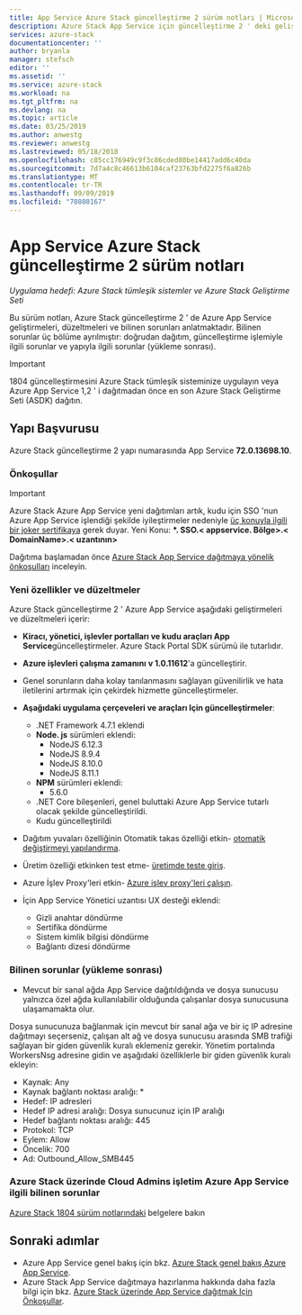 ```yaml
---
title: App Service Azure Stack güncelleştirme 2 sürüm notları | Microsoft Docs
description: Azure Stack App Service için güncelleştirme 2 ' deki geliştirmeler, düzeltmeler ve bilinen sorunlar hakkında bilgi edinin.
services: azure-stack
documentationcenter: ''
author: bryanla
manager: stefsch
editor: ''
ms.assetid: ''
ms.service: azure-stack
ms.workload: na
ms.tgt_pltfrm: na
ms.devlang: na
ms.topic: article
ms.date: 03/25/2019
ms.author: anwestg
ms.reviewer: anwestg
ms.lastreviewed: 05/18/2018
ms.openlocfilehash: c85cc176949c9f3c86cded80be14417add6c40da
ms.sourcegitcommit: 7d7a4c8c46613b6104caf23763bfd2275f6a826b
ms.translationtype: MT
ms.contentlocale: tr-TR
ms.lasthandoff: 09/09/2019
ms.locfileid: "70808167"
---
```

# <a name="app-service-on-azure-stack-update-2-release-notes"></a>App Service Azure Stack güncelleştirme 2 sürüm notları

*Uygulama hedefi: Azure Stack tümleşik sistemler ve Azure Stack Geliştirme Seti*

Bu sürüm notları, Azure Stack güncelleştirme 2 ' de Azure App Service geliştirmeleri, düzeltmeleri ve bilinen sorunları anlatmaktadır. Bilinen sorunlar üç bölüme ayrılmıştır: doğrudan dağıtım, güncelleştirme işlemiyle ilgili sorunlar ve yapıyla ilgili sorunlar (yükleme sonrası).

> [!IMPORTANT]
> 1804 güncelleştirmesini Azure Stack tümleşik sisteminize uygulayın veya Azure App Service 1,2 ' i dağıtmadan önce en son Azure Stack Geliştirme Seti (ASDK) dağıtın.

## <a name="build-reference"></a>Yapı Başvurusu

Azure Stack güncelleştirme 2 yapı numarasında App Service **72.0.13698.10**.

### <a name="prerequisites"></a>Önkoşullar

> [!IMPORTANT]
> Azure Stack Azure App Service yeni dağıtımları artık, kudu için SSO 'nun Azure App Service işlendiği şekilde iyileştirmeler nedeniyle [üç konuyla ilgili bir joker sertifikaya](azure-stack-app-service-before-you-get-started.md#get-certificates) gerek duyar. Yeni Konu:  **\*. SSO.\< appservice. Bölge\>.\< DomainName\>.\< uzantının\>**

Dağıtıma başlamadan önce [Azure Stack App Service dağıtmaya yönelik önkoşulları](azure-stack-app-service-before-you-get-started.md) inceleyin.

### <a name="new-features-and-fixes"></a>Yeni özellikler ve düzeltmeler

Azure Stack güncelleştirme 2 ' Azure App Service aşağıdaki geliştirmeleri ve düzeltmeleri içerir:

- **Kiracı, yönetici, işlevler portalları ve kudu araçları App Service**güncelleştirmeler. Azure Stack Portal SDK sürümü ile tutarlıdır.

- **Azure işlevleri çalışma zamanını** **v 1.0.11612**'a güncelleştirir.

- Genel sorunların daha kolay tanılanmasını sağlayan güvenilirlik ve hata iletilerini artırmak için çekirdek hizmette güncelleştirmeler.

- **Aşağıdaki uygulama çerçeveleri ve araçları Için güncelleştirmeler**:
  - .NET Framework 4.7.1 eklendi
  - **Node. js** sürümleri eklendi:
    - NodeJS 6.12.3
    - NodeJS 8.9.4
    - NodeJS 8.10.0
    - NodeJS 8.11.1
  - **NPM** sürümleri eklendi:
    - 5.6.0
  - .NET Core bileşenleri, genel buluttaki Azure App Service tutarlı olacak şekilde güncelleştirildi.
  - Kudu güncelleştirildi

- Dağıtım yuvaları özelliğinin Otomatik takas özelliği etkin- [otomatik değiştirmeyi yapılandırma](https://docs.microsoft.com/azure/app-service/deploy-staging-slots#configure-auto-swap).

- Üretim özelliği etkinken test etme- [üretimde teste giriş](https://azure.microsoft.com/resources/videos/introduction-to-azure-websites-testing-in-production-with-galin-iliev/).

- Azure İşlev Proxy'leri etkin- [Azure işlev proxy'leri çalışın](https://docs.microsoft.com/azure/azure-functions/functions-proxies).

- İçin App Service Yönetici uzantısı UX desteği eklendi:
  - Gizli anahtar döndürme
  - Sertifika döndürme
  - Sistem kimlik bilgisi döndürme
  - Bağlantı dizesi döndürme

### <a name="known-issues-post-installation"></a>Bilinen sorunlar (yükleme sonrası)

- Mevcut bir sanal ağda App Service dağıtıldığında ve dosya sunucusu yalnızca özel ağda kullanılabilir olduğunda çalışanlar dosya sunucusuna ulaşamamakta olur.

Dosya sunucunuza bağlanmak için mevcut bir sanal ağa ve bir iç IP adresine dağıtmayı seçerseniz, çalışan alt ağ ve dosya sunucusu arasında SMB trafiği sağlayan bir giden güvenlik kuralı eklemeniz gerekir. Yönetim portalında WorkersNsg adresine gidin ve aşağıdaki özelliklerle bir giden güvenlik kuralı ekleyin:

* Kaynak: Any
* Kaynak bağlantı noktası aralığı: *
* Hedef: IP adresleri
* Hedef IP adresi aralığı: Dosya sunucunuz için IP aralığı
* Hedef bağlantı noktası aralığı: 445
* Protokol: TCP
* Eylem: Allow
* Öncelik: 700
* Ad: Outbound_Allow_SMB445

### <a name="known-issues-for-cloud-admins-operating-azure-app-service-on-azure-stack"></a>Azure Stack üzerinde Cloud Admins işletim Azure App Service ilgili bilinen sorunlar

[Azure Stack 1804 sürüm notlarındaki](azure-stack-update-1903.md) belgelere bakın

## <a name="next-steps"></a>Sonraki adımlar

- Azure App Service genel bakış için bkz. [Azure Stack genel bakış Azure App Service](azure-stack-app-service-overview.md).
- Azure Stack App Service dağıtmaya hazırlanma hakkında daha fazla bilgi için bkz. [Azure Stack üzerinde App Service dağıtmak Için Önkoşullar](azure-stack-app-service-before-you-get-started.md).
